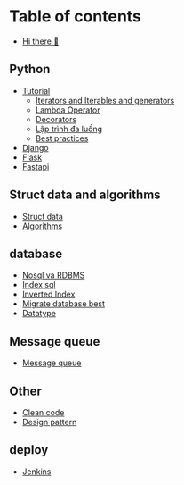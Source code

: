 # Table of contents

* [Hi there 👋](README.md)

## Python

* [Tutorial](<README (3).md>)
  * [Iterators and Iterables and generators](python/tutorial/iterators-and-iterables-and-generators.md)
  * [Lambda Operator](python/tutorial/lambda-operator.md)
  * [Decorators](python/tutorial/decorators.md)
  * [Lập trình đa luồng](python/tutorial/lap-trinh-da-luong.md)
  * [Best practices](python/tutorial/best-practices.md)
* [Django](python/django.md)
* [Flask](python/flask.md)
* [Fastapi](python/fastapi.md)

## Struct data and algorithms

* [Struct data](struct-data-and-algorithms/struct-data.md)
* [Algorithms](struct-data-and-algorithms/algorithms.md)

## database

* [Nosql và RDBMS](<README (2).md>)
* [Index sql](database/index-sql.md)
* [Inverted Index](database/inverted-index.md)
* [Migrate database best](database/migrate-database-best.md)
* [Datatype](database/datatype.md)

## Message queue

* [Message queue](<README (1).md>)

## Other

* [Clean code](other/clean-code.md)
* [Design pattern](other/design-pattern.md)

## deploy

* [Jenkins](deploy/jenkins/jenkins.md)
